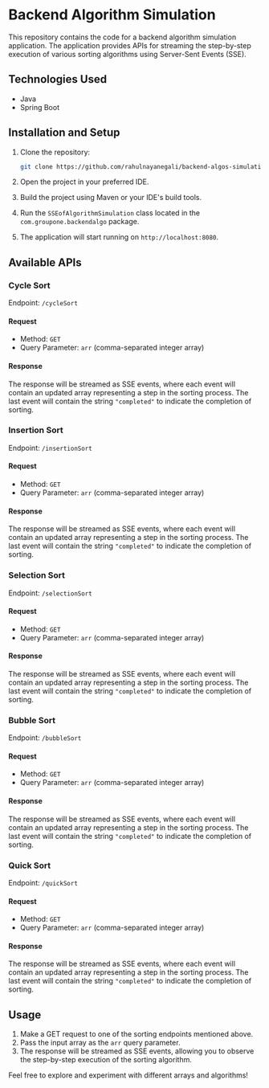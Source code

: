 # Backend Algorithm Simulation

This repository contains the code for a backend algorithm simulation application. The application provides APIs for streaming the step-by-step execution of various sorting algorithms using Server-Sent Events (SSE).

## Technologies Used

- Java
- Spring Boot

## Installation and Setup
1. Clone the repository:

   ```bash
   git clone https://github.com/rahulnayanegali/backend-algos-simulation.git
   ```

2. Open the project in your preferred IDE.

3. Build the project using Maven or your IDE's build tools.

4. Run the `SSEofAlgorithmSimulation` class located in the `com.groupone.backendalgo` package.

5. The application will start running on `http://localhost:8080`.

## Available APIs

### Cycle Sort

Endpoint: `/cycleSort`

#### Request

- Method: `GET`
- Query Parameter: `arr` (comma-separated integer array)

#### Response

The response will be streamed as SSE events, where each event will contain an updated array representing a step in the sorting process. The last event will contain the string `"completed"` to indicate the completion of sorting.

### Insertion Sort

Endpoint: `/insertionSort`

#### Request

- Method: `GET`
- Query Parameter: `arr` (comma-separated integer array)

#### Response

The response will be streamed as SSE events, where each event will contain an updated array representing a step in the sorting process. The last event will contain the string `"completed"` to indicate the completion of sorting.

### Selection Sort

Endpoint: `/selectionSort`

#### Request

- Method: `GET`
- Query Parameter: `arr` (comma-separated integer array)

#### Response

The response will be streamed as SSE events, where each event will contain an updated array representing a step in the sorting process. The last event will contain the string `"completed"` to indicate the completion of sorting.

### Bubble Sort

Endpoint: `/bubbleSort`

#### Request

- Method: `GET`
- Query Parameter: `arr` (comma-separated integer array)

#### Response

The response will be streamed as SSE events, where each event will contain an updated array representing a step in the sorting process. The last event will contain the string `"completed"` to indicate the completion of sorting.

### Quick Sort

Endpoint: `/quickSort`

#### Request

- Method: `GET`
- Query Parameter: `arr` (comma-separated integer array)

#### Response

The response will be streamed as SSE events, where each event will contain an updated array representing a step in the sorting process. The last event will contain the string `"completed"` to indicate the completion of sorting.

## Usage

1. Make a GET request to one of the sorting endpoints mentioned above.
2. Pass the input array as the `arr` query parameter.
3. The response will be streamed as SSE events, allowing you to observe the step-by-step execution of the sorting algorithm.

Feel free to explore and experiment with different arrays and algorithms!
